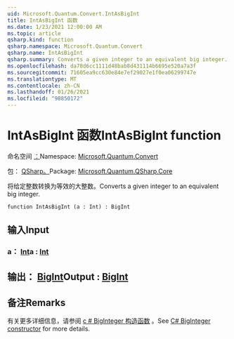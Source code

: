 ```yaml
---
uid: Microsoft.Quantum.Convert.IntAsBigInt
title: IntAsBigInt 函数
ms.date: 1/23/2021 12:00:00 AM
ms.topic: article
qsharp.kind: function
qsharp.namespace: Microsoft.Quantum.Convert
qsharp.name: IntAsBigInt
qsharp.summary: Converts a given integer to an equivalent big integer.
ms.openlocfilehash: da78d6cc1111d48bab8d431114b6695e520a7a3f
ms.sourcegitcommit: 71605ea9cc630e84e7ef29027e1f0ea06299747e
ms.translationtype: MT
ms.contentlocale: zh-CN
ms.lasthandoff: 01/26/2021
ms.locfileid: "98850172"
---
```

# <a name="intasbigint-function"></a><span data-ttu-id="da3ec-102">IntAsBigInt 函数</span><span class="sxs-lookup"><span data-stu-id="da3ec-102">IntAsBigInt function</span></span>

<span data-ttu-id="da3ec-103">命名空间 [：](xref:Microsoft.Quantum.Convert)</span><span class="sxs-lookup"><span data-stu-id="da3ec-103">Namespace: [Microsoft.Quantum.Convert](xref:Microsoft.Quantum.Convert)</span></span>

<span data-ttu-id="da3ec-104">包： [QSharp。](https://nuget.org/packages/Microsoft.Quantum.QSharp.Core)</span><span class="sxs-lookup"><span data-stu-id="da3ec-104">Package: [Microsoft.Quantum.QSharp.Core](https://nuget.org/packages/Microsoft.Quantum.QSharp.Core)</span></span>


<span data-ttu-id="da3ec-105">将给定整数转换为等效的大整数。</span><span class="sxs-lookup"><span data-stu-id="da3ec-105">Converts a given integer to an equivalent big integer.</span></span>

```qsharp
function IntAsBigInt (a : Int) : BigInt
```


## <a name="input"></a><span data-ttu-id="da3ec-106">输入</span><span class="sxs-lookup"><span data-stu-id="da3ec-106">Input</span></span>

### <a name="a--int"></a><span data-ttu-id="da3ec-107">a： [Int](xref:microsoft.quantum.lang-ref.int)</span><span class="sxs-lookup"><span data-stu-id="da3ec-107">a : [Int](xref:microsoft.quantum.lang-ref.int)</span></span>





## <a name="output--bigint"></a><span data-ttu-id="da3ec-108">输出： [BigInt](xref:microsoft.quantum.lang-ref.bigint)</span><span class="sxs-lookup"><span data-stu-id="da3ec-108">Output : [BigInt](xref:microsoft.quantum.lang-ref.bigint)</span></span>



## <a name="remarks"></a><span data-ttu-id="da3ec-109">备注</span><span class="sxs-lookup"><span data-stu-id="da3ec-109">Remarks</span></span>

<span data-ttu-id="da3ec-110">有关更多详细信息，请参阅 [c # BigInteger 构造函数](https://docs.microsoft.com/dotnet/api/system.numerics.biginteger.-ctor?view=netframework-4.7.2#System_Numerics_BigInteger__ctor_System_Int64_) 。</span><span class="sxs-lookup"><span data-stu-id="da3ec-110">See [C# BigInteger constructor](https://docs.microsoft.com/dotnet/api/system.numerics.biginteger.-ctor?view=netframework-4.7.2#System_Numerics_BigInteger__ctor_System_Int64_) for more details.</span></span>